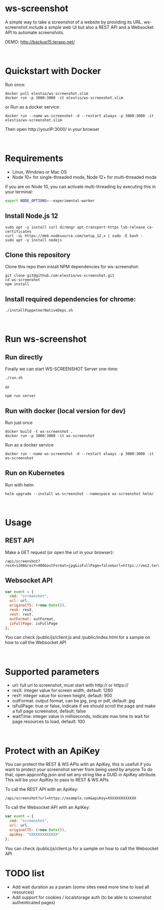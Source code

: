 # ws-screenshot
A simple way to take a screenshot of a website by providing its URL. ws-screenshot include a simple web UI but also a REST API and a Websocket API to automate screenshots.

DEMO: http://backup15.terasp.net/

&nbsp;

# Quickstart with Docker

Run once: 

    docker pull elestio/ws-screenshot.slim
    docker run -p 3000:3000 -it elestio/ws-screenshot.slim

or Run as a docker service:

    docker run --name ws-screenshot -d --restart always -p 3000:3000 -it elestio/ws-screenshot.slim

Then open http://yourIP:3000/ in your browser

&nbsp;
# Requirements

- Linux, Windows or Mac OS
- Node 10+ for single-threaded mode, Node 12+ for multi-threaded mode

if you are on Node 10, you can activate multi-threading by executing this in your terminal:

```bash
export NODE_OPTIONS=--experimental-worker
```


## Install Node.js 12
    sudo apt -y install curl dirmngr apt-transport-https lsb-release ca-certificates
    curl -sL https://deb.nodesource.com/setup_12.x | sudo -E bash -
    sudo apt -y install nodejs

## Clone this repository
Clone this repo then install NPM dependencies for ws-screenshot:

    git clone git@github.com:elestio/ws-screenshot.git
    cd ws-screenshot
    npm install

## Install required dependencies for chrome:
    
    ./installPuppeteerNativeDeps.sh


&nbsp;

# Run ws-screenshot

## Run directly

Finally we can start WS-SCREENSHOT Server one-time:
    
    ./run.sh

or 

    npm run server

## Run with docker (local version for dev)
Run just once

    docker build -t ws-screenshot .
    docker run -p 3000:3000 -it ws-screenshot

Run as a docker service

    docker run --name ws-screenshot -d --restart always -p 3000:3000 -it ws-screenshot

## Run on Kubernetes
Run with helm

    helm upgrade --install ws-screenshot --namespace ws-screenshot helm/

&nbsp;
# Usage

## REST API

Make a GET request (or open the url in your browser):
    
    /api/screenshot?resX=1280&resY=900&outFormat=jpg&isFullPage=false&url=https://vms2.terasp.net

## Websocket API

```js
var event = { 
  cmd: "screenshot", 
  url: url, 
  originalTS: (+new Date()), 
  resX: resX, 
  resY: resY, 
  outFormat: outFormat, 
  isFullPage: isFullPage 
};
```

You can check /public/js/client.js and /public/index.html for a sample on how to call the Websocket API


&nbsp;
# Supported parameters
- url: full url to screenshot, must start with http:// or https://
- resX: integer value for screen width, default: 1280
- resY: integer value for screen height, default: 900
- outFormat: output format, can be jpg, png or pdf, default: jpg
- isFullPage: true or false, indicate if we should scroll the page and make a full page screenshot, default: false
- waitTime: integer value in milliseconds, indicate max time to wait for page resources to load, default: 100

&nbsp;
# Protect with an ApiKey

You can protect the REST & WS APIs with an ApiKey, this is usefull if you want to protect your screenshot server from being used by anyone
To do that, open appconfig.json and set any string like a GUID in ApiKey attribute. This will be your ApiKey to pass to REST & WS APIs

To call the REST API with an ApiKey:

    /api/screenshot?url=https://example.com&apiKey=XXXXXXXXXXXXX

To call the Websocket API with an ApiKey:

```js
var event = { 
  cmd: "screenshot", 
  url: url, 
  originalTS: (+new Date()), 
  apiKey: "XXXXXXXXXXXXX"
};
```

You can check /public/js/client.js for a sample on how to call the Websocket API


# TODO list
- Add wait duration as a param (some sites need more time to load all resources)
- Add support for cookies / localstorage auth (to be able to screenshot authenticated pages)
